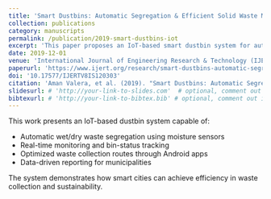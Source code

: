 ```yaml
---
title: 'Smart Dustbins: Automatic Segregation & Efficient Solid Waste Management using IoT Solutions for Smart Cities'
collection: publications
category: manuscripts
permalink: /publication/2019-smart-dustbins-iot
excerpt: 'This paper proposes an IoT-based smart dustbin system for automatic waste segregation, designed to improve solid waste management in smart cities.'
date: 2019-12-01
venue: 'International Journal of Engineering Research & Technology (IJERT), Vol. 8, Issue 12'
paperurl: 'https://www.ijert.org/research/smart-dustbins-automatic-segregation-efficient-solid-waste-management-using-iot-solutions-for-smart-cities-IJERTV8IS120303.pdf'
doi: '10.17577/IJERTV8IS120303'
citation: 'Aman Valera, et al. (2019). "Smart Dustbins: Automatic Segregation & Efficient Solid Waste Management using IoT Solutions for Smart Cities." <i>International Journal of Engineering Research & Technology (IJERT)</i>, 8(12). doi:10.17577/IJERTV8IS120303'
slidesurl: # 'http://your-link-to-slides.com'  # optional, comment out if not available
bibtexurl: # 'http://your-link-to-bibtex.bib' # optional, comment out if not available
---
```

This work presents an IoT-based dustbin system capable of:
- Automatic wet/dry waste segregation using moisture sensors  
- Real-time monitoring and bin-status tracking  
- Optimized waste collection routes through Android apps  
- Data-driven reporting for municipalities  

The system demonstrates how smart cities can achieve efficiency in waste collection and sustainability.
